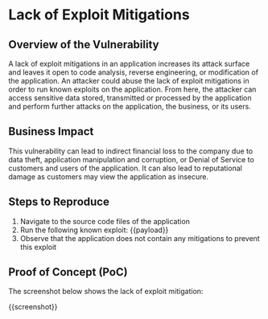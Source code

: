 # Lack of Exploit Mitigations

## Overview of the Vulnerability

A lack of exploit mitigations in an application increases its attack surface and leaves it open to code analysis, reverse engineering, or modification of the application. An attacker could abuse the lack of exploit mitigations in order to run known exploits on the application. From here, the attacker can access sensitive data stored, transmitted or processed by the application and perform further attacks on the application, the business, or its users.

## Business Impact

This vulnerability can lead to indirect financial loss to the company due to data theft, application manipulation and corruption, or Denial of Service to customers and users of the application. It can also lead to reputational damage as customers may view the application as insecure.

## Steps to Reproduce

1. Navigate to the source code files of the application
1. Run the following known exploit: {{payload}}
1. Observe that the application does not contain any mitigations to prevent this exploit

## Proof of Concept (PoC)

The screenshot below shows the lack of exploit mitigation:

{{screenshot}}
